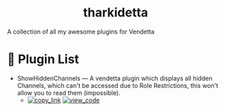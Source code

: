 <div align="center">
	<h1>tharkidetta</h1>
</div>
A collection of all my awesome plugins for Vendetta

# 📃 Plugin List

- ShowHiddenChannels — A vendetta plugin which displays all hidden Channels, which can't be accessed due to Role Restrictions, this won't allow you to read them (impossible).
	- [<img alt="copy_link" src="https://img.shields.io/badge/copy_link-1e1e2e?style=for-the-badge" />](https://tharki-god.github.io/tharkidetta/ShowHiddenChannels) [<img alt="view_code" src="https://img.shields.io/badge/view_code-1e1e2e?style=for-the-badge" />](https://github.com/tharki-god/tharkidetta/tree/master/plugins/ShowHiddenChannels)


